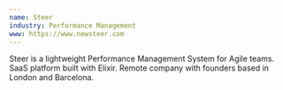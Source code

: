 ```yaml
---
name: Steer
industry: Performance Management
www: https://www.newsteer.com
---
```

Steer is a lightweight Performance Management System for Agile teams. SaaS platform built with Elixir. Remote company with founders based in London and Barcelona.
